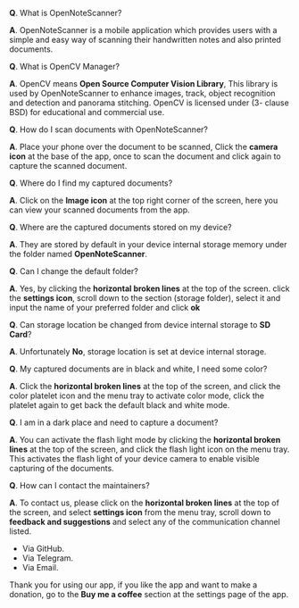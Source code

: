 **Q**. What is OpenNoteScanner?

**A**. OpenNoteScanner is a mobile application which provides users with a simple and easy way of scanning their handwritten notes and also printed documents.

**Q**. What is OpenCV Manager?

**A**. OpenCV means **Open Source Computer Vision Library**, This library is used by OpenNoteScanner to enhance images, track, object recognition and detection and panorama stitching.
OpenCV is licensed under (3- clause BSD) for educational and commercial use.

**Q**. How do I scan documents with OpenNoteScanner?

**A**. Place your phone over the document to be scanned, Click the **camera icon** at the base of the app, once to scan the document and click again to capture the scanned document.

**Q**. Where do I find my captured documents?

**A**. Click on the **Image icon** at the top right corner of the screen, here you can view your scanned documents from the app.

**Q**. Where are the captured documents stored on my device?

**A**. They are stored by default in your device internal storage memory under the folder named **OpenNoteScanner**.

**Q**. Can I change the default folder?

**A**. Yes, by clicking the **horizontal broken lines** at the top of the screen. click the **settings icon**, scroll down to the section (storage folder), select it and input the name of your preferred folder and click **ok**

**Q**. Can storage location be changed from device internal storage to **SD Card**?

**A**. Unfortunately **No**, storage location is set at device internal storage.

**Q**. My captured documents are in black and white, I need some color?

**A**. Click the **horizontal broken lines** at the top of the screen, and click the color platelet icon and the menu tray to activate color mode, click the platelet again to get back the default black and white mode.

**Q**. I am in a dark place and need to capture a document?

**A**. You can activate the flash light mode by clicking the **horizontal broken lines** at the top of the screen, and click the flash light icon on the menu tray. This activates the flash light of your device camera to enable visible capturing of the documents.

**Q**. How can I contact the maintainers?

**A**. To contact us, please click on the **horizontal broken lines** at the top of the screen, and select **settings icon** from the menu tray, scroll down to **feedback and suggestions** and select any of the communication channel listed.
* Via GitHub.
* Via Telegram.
* Via Email.

Thank you for using our app, if you like the app and want to make a donation, go to the **Buy me a coffee** section at the settings page of the app.
